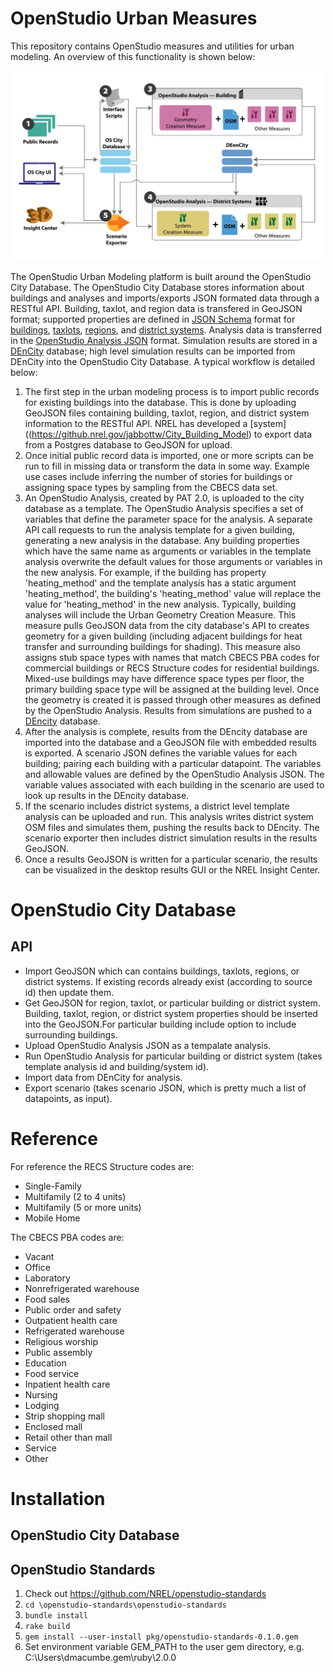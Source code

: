 # OpenStudio Urban Measures

This repository contains OpenStudio measures and utilities for urban modeling. An overview of this functionality is shown below:

<img src="./overview.jpg" alt="Overview" width="600">

The OpenStudio Urban Modeling platform is built around the OpenStudio City Database.  The OpenStudio City Database stores information about buildings and analyses and imports/exports JSON formated data through a RESTful API.  Building, taxlot, and region data is transfered in GeoJSON format; supported properties are defined in [JSON Schema](http://json-schema.org/) format for [buildings](./building_properties.json), [taxlots](./taxlot_properties.json), [regions](./taxlot_properties.json), and [district systems](./district_system_properties.json).  Analysis data is transferred in the [OpenStudio Analysis JSON](https://github.com/NREL/OpenStudio-analysis-gem) format.  Simulation results are stored in a [DEnCity](http://dencity.org/) database; high level simulation results can be imported from DEnCity into the OpenStudio City Database.  A typical workflow is detailed below:

1. The first step in the urban modeling process is to import public records for existing buildings into the database.  This is done by uploading GeoJSON files containing building, taxlot, region, and district system information to the RESTful API.  NREL has developed a [system]((https://github.nrel.gov/jabbottw/City_Building_Model) to export data from a Postgres database to GeoJSON for upload.
2. Once initial public record data is imported, one or more scripts can be run to fill in missing data or transform the data in some way.  Example use cases include inferring the number of stories for buildings or assigning space types by sampling from the CBECS data set.
3. An OpenStudio Analysis, created by PAT 2.0, is uploaded to the city database as a template.  The OpenStudio Analysis specifies a set of variables that define the parameter space for the analysis.  A separate API call requests to run the analysis template for a given building, generating a new analysis in the database.  Any building properties which have the same name as arguments or variables in the template analysis overwrite the default values for those arguments or variables in the new analysis.  For example, if the building has property 'heating_method' and the template analysis has a static argument 'heating_method', the building's 'heating_method' value will replace the value for 'heating_method' in the new analysis.  Typically, building analyses will include the Urban Geometry Creation Measure.  This measure pulls GeoJSON data from the city database's API to creates geometry for a given building (including adjacent buildings for heat transfer and surrounding buildings for shading).   This measure also assigns stub space types with names that match CBECS PBA codes for commercial buildings or RECS Structure codes for residential buildings.  Mixed-use buildings may have difference space types per floor, the primary building space type will be assigned at the building level.  Once the geometry is created it is passed through other measures as defined by the OpenStudio Analysis.  Results from simulations are pushed to a [DEncity](https://dencity.org) database.
4.  After the analysis is complete, results from the DEncity database are imported into the database and a GeoJSON file with embedded results is exported.  A scenario JSON defines the variable values for each building; pairing each building with a particular datapoint.  The variables and allowable values are defined by the OpenStudio Analysis JSON.  The variable values associated with each building in the scenario are used to look up results in the DEncity database.
5. If the scenario includes district systems, a district level template analysis can be uploaded and run.  This analysis writes district system OSM files and simulates them, pushing the results back to DEncity.  The scenario exporter then includes district simulation results in the results GeoJSON.
6. Once a results GeoJSON is written for a particular scenario, the results can be visualized in the desktop results GUI or the NREL Insight Center.  

# OpenStudio City Database

## API

* Import GeoJSON which can contains buildings, taxlots, regions, or district systems.  If existing records already exist (according to source id) then update them.
* Get GeoJSON for region, taxlot, or particular building or district system.  Building, taxlot, region, or district system properties should be inserted into the GeoJSON.For particular building include option to include surrounding buildings.  
* Upload OpenStudio Analysis JSON as a tempalate analysis.
* Run OpenStudio Analysis for particular building or district system (takes template analysis id and building/system id).
* Import data from DEnCity for analysis.
* Export scenario (takes scenario JSON, which is pretty much a list of datapoints, as input).

# Reference

For reference the RECS Structure codes are:

* Single-Family
* Multifamily (2 to 4 units)
* Multifamily (5 or more units)
* Mobile Home

The CBECS PBA codes are:

* Vacant
* Office
* Laboratory
* Nonrefrigerated warehouse
* Food sales
* Public order and safety
* Outpatient health care
* Refrigerated warehouse
* Religious worship
* Public assembly
* Education
* Food service
* Inpatient health care
* Nursing
* Lodging
* Strip shopping mall
* Enclosed mall
* Retail other than mall
* Service
* Other

# Installation

## OpenStudio City Database

## OpenStudio Standards

1. Check out https://github.com/NREL/openstudio-standards
2. `cd \openstudio-standards\openstudio-standards`
3. `bundle install`
4. `rake build`
5. `gem install --user-install pkg/openstudio-standards-0.1.0.gem`
6. Set environment variable GEM_PATH to the user gem directory, e.g. C:\Users\dmacumbe\.gem\ruby\2.0.0
